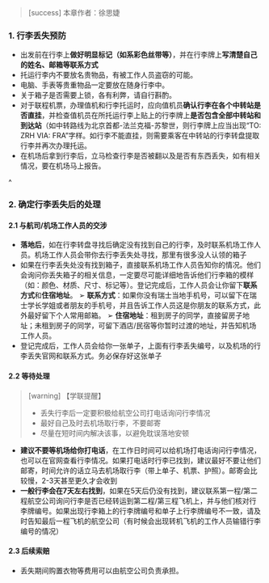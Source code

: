 > [success] 本章作者：徐思婕

### **1. 行李丢失预防**
- 出发前在行李上**做好明显标记（如系彩色丝带等）**，并在行李牌上**写清楚自己的姓名、邮箱等联系方式**
- 托运行李内不要放名贵物品，有被工作人员盗窃的可能。
- 电脑、手表等贵重物品一定要放在随身行李中。
- 关于箱子是否需要上锁，各有利弊，请自行斟酌。
- 对于联程机票，办理值机和行李托运时，应向值机员**确认行李在各个中转站是否直挂**，并检查值机员在所托运行李上贴上的行李牌上**是否包含全部中转站和到达站**（如中转路线为北京首都-法兰克福-苏黎世，则行李牌上应当出现“TO: ZRH VIA: FRA”字样。如行李不能直挂，则需要乘客在中转站的行李转盘提取行李并再次办理托运。
- 在机场后拿到行李后，立马检查行李是否被翻以及是否有东西丢失，如有相关情况，要在机场马上报告。

^

### **2. 确定行李丢失后的处理**
#### **2.1 与航司/机场工作人员的交涉**
- **落地后**，如在行李转盘寻找后确定没有找到自己的行李，及时联系机场工作人员。机场工作人员会带你去行李丢失处寻找，那里有很多没人认领的箱子
- 如果在行李丢失处没有找到箱子，直接联系机场工作人员告知你的情况。他们会询问你丢失箱子的相关信息，一定要尽可能详细地告诉他们行李箱的模样（如：颜色、材质、尺寸、标记等）。登记完成后，工作人员会让你留下**联系方式**和**住宿地址**。
➢ **联系方式**：如果你没有瑞士当地手机号，可以留下在瑞士学长学姐或者朋友的手机号，并且告诉工作人员这是你朋友的联系方式，此外最好留下个人常用邮箱。
➢ **住宿地址**：租到房子的同学，直接留房子地址；未租到房子的同学，可留下酒店/民宿等你暂时过渡的地址，并告知机场工作人员。
- 登记完成后，工作人员会给你一张单子，上面有行李丢失编号，以及机场的行李丢失官网和联系方式。务必保存好这张单子

#### **2.2 等待处理**
> [warning] 【学联提醒】
> - 丢失行李后一定要积极给航空公司打电话询问行李情况
> - 最好自己及时去机场取行李，不要邮寄
> - 尽量在短时间内解决该事，以避免耽误落地安顿
- **建议不要等机场给你打电话**，在工作日时间可以给机场打电话询问行李情况，也可以在官网查看行李情况。如果打电话时行李已找到，建议最好不要让他们邮寄，时间允许的话立马去机场取行李（带上单子、机票、护照）。邮寄会比较慢，2-3天甚至更久才会收到
- **一般行李会在7天左右找到**，如果在5天后仍没有找到，建议联系第一程/第二程航空公司询问行李是否已经转运到第二程/第三程飞机上，并与他们核对行李牌编号。如果出现行李箱上的行李牌编号和单子上行李牌编号不一致，请及时告知最后一程飞机的航空公司（有时候会出现转机飞机的工作人员输错行李编号的情况）

#### **2.3 后续索赔**
* 丢失期间购置衣物等费用可以由航空公司负责承担。